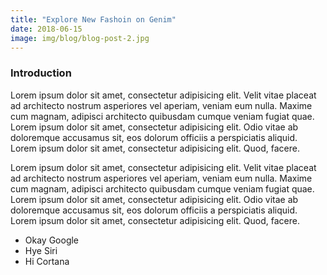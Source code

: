 ```yaml
---
title: "Explore New Fashoin on Genim"
date: 2018-06-15
image: img/blog/blog-post-2.jpg
---
```


### Introduction
Lorem ipsum dolor sit amet, consectetur adipisicing elit. Velit vitae placeat ad architecto nostrum asperiores vel aperiam, veniam eum nulla. Maxime cum magnam, adipisci architecto quibusdam cumque veniam fugiat quae. Lorem ipsum dolor sit amet, consectetur adipisicing elit. Odio vitae ab doloremque accusamus sit, eos dolorum officiis a perspiciatis aliquid. Lorem ipsum dolor sit amet, consectetur adipisicing elit. Quod, facere.

Lorem ipsum dolor sit amet, consectetur adipisicing elit. Velit vitae placeat ad architecto nostrum asperiores vel aperiam, veniam eum nulla. Maxime cum magnam, adipisci architecto quibusdam cumque veniam fugiat quae. Lorem ipsum dolor sit amet, consectetur adipisicing elit. Odio vitae ab doloremque accusamus sit, eos dolorum officiis a perspiciatis aliquid. Lorem ipsum dolor sit amet, consectetur adipisicing elit. Quod, facere.

* Okay Google
* Hye Siri
* Hi Cortana
